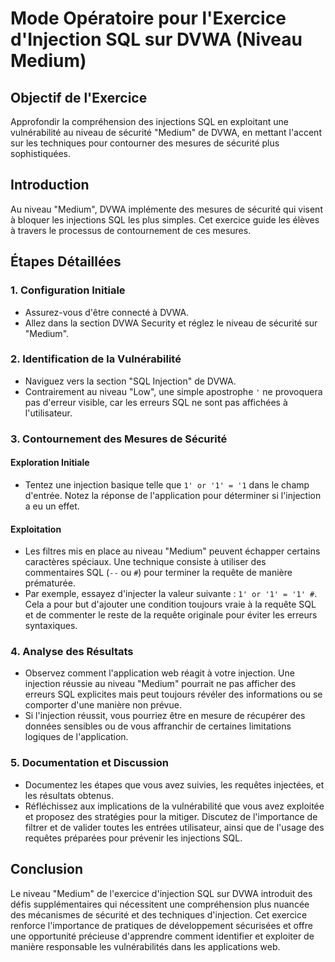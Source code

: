 # Mode Opératoire pour l'Exercice d'Injection SQL sur DVWA (Niveau Medium)

## Objectif de l'Exercice

Approfondir la compréhension des injections SQL en exploitant une vulnérabilité au niveau de sécurité "Medium" de DVWA, en mettant l'accent sur les techniques pour contourner des mesures de sécurité plus sophistiquées.

## Introduction

Au niveau "Medium", DVWA implémente des mesures de sécurité qui visent à bloquer les injections SQL les plus simples. Cet exercice guide les élèves à travers le processus de contournement de ces mesures.

## Étapes Détaillées

### 1. Configuration Initiale

- Assurez-vous d'être connecté à DVWA.
- Allez dans la section DVWA Security et réglez le niveau de sécurité sur "Medium".

### 2. Identification de la Vulnérabilité

- Naviguez vers la section "SQL Injection" de DVWA.
- Contrairement au niveau "Low", une simple apostrophe `'` ne provoquera pas d'erreur visible, car les erreurs SQL ne sont pas affichées à l'utilisateur.

### 3. Contournement des Mesures de Sécurité

#### Exploration Initiale

- Tentez une injection basique telle que `1' or '1' = '1` dans le champ d'entrée. Notez la réponse de l'application pour déterminer si l'injection a eu un effet.

#### Exploitation

- Les filtres mis en place au niveau "Medium" peuvent échapper certains caractères spéciaux. Une technique consiste à utiliser des commentaires SQL (`--` ou `#`) pour terminer la requête de manière prématurée.
- Par exemple, essayez d'injecter la valeur suivante : `1' or '1' = '1' #`. Cela a pour but d'ajouter une condition toujours vraie à la requête SQL et de commenter le reste de la requête originale pour éviter les erreurs syntaxiques.

### 4. Analyse des Résultats

- Observez comment l'application web réagit à votre injection. Une injection réussie au niveau "Medium" pourrait ne pas afficher des erreurs SQL explicites mais peut toujours révéler des informations ou se comporter d'une manière non prévue.
- Si l'injection réussit, vous pourriez être en mesure de récupérer des données sensibles ou de vous affranchir de certaines limitations logiques de l'application.

### 5. Documentation et Discussion

- Documentez les étapes que vous avez suivies, les requêtes injectées, et les résultats obtenus.
- Réfléchissez aux implications de la vulnérabilité que vous avez exploitée et proposez des stratégies pour la mitiger. Discutez de l'importance de filtrer et de valider toutes les entrées utilisateur, ainsi que de l'usage des requêtes préparées pour prévenir les injections SQL.

## Conclusion

Le niveau "Medium" de l'exercice d'injection SQL sur DVWA introduit des défis supplémentaires qui nécessitent une compréhension plus nuancée des mécanismes de sécurité et des techniques d'injection. Cet exercice renforce l'importance de pratiques de développement sécurisées et offre une opportunité précieuse d'apprendre comment identifier et exploiter de manière responsable les vulnérabilités dans les applications web.